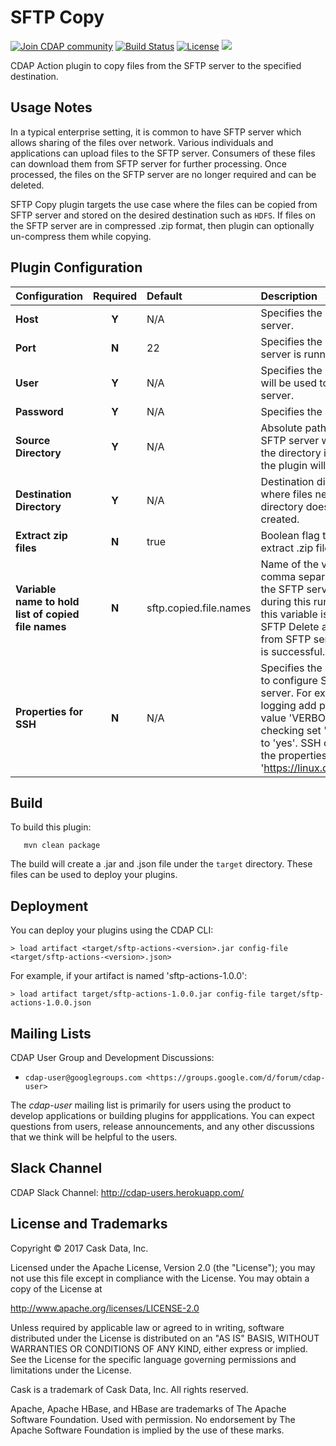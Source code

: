 SFTP Copy
=========

<a href="https://cdap-users.herokuapp.com/"><img alt="Join CDAP community" src="https://cdap-users.herokuapp.com/badge.svg?t=sftp-actions"/></a>
[![Build Status](https://travis-ci.org/hydrator/sftp-actions.svg?branch=develop)](https://travis-ci.org/hydrator/sftp-actions) [![License](https://img.shields.io/badge/License-Apache%202.0-blue.svg)](https://opensource.org/licenses/Apache-2.0) <img src="https://cdap-users.herokuapp.com/assets/cdap-action.svg"/>


CDAP Action plugin to copy files from the SFTP server to the specified destination.


Usage Notes
-----------
In a typical enterprise setting, it is common to have SFTP server which allows sharing of the files over network.
Various individuals and applications can upload files to the SFTP server. Consumers of these files can download
them from SFTP server for further processing. Once processed, the files on the SFTP server are no longer required
and can be deleted.

SFTP Copy plugin targets the use case where the files can be copied from SFTP server and stored on the desired
destination such as `HDFS`. If files on the SFTP server are in compressed .zip format, then plugin can optionally
un-compress them while copying.


Plugin Configuration
--------------------

| Configuration | Required | Default | Description |
| :------------ | :------: | :----- | :---------- |
| **Host** | **Y** | N/A | Specifies the host name of the SFTP server.|
| **Port** | **N** | 22 | Specifies the port on which SFTP server is running.|
| **User** | **Y** | N/A | Specifies the name of the user which will be used to connect to the SFTP server.|
| **Password** | **Y** | N/A | Specifies the password of the user.|
| **Source Directory** | **Y** | N/A | Absolute path of the directory on the SFTP server which is to be copied. If the directory is empty, the execution of the plugin will be no-op.|
| **Destination Directory** | **Y** | N/A | Destination directory on the file system, where files need to be copied. If directory does not exist, it will lbe created.|
| **Extract zip files** | **N** | true | Boolean flag to determine whether to extract .zip files while copying.|
| **Variable name to hold list of copied file names** | **N** | sftp.copied.file.names | Name of the variable which holds comma separated list of file names on the SFTP server which were copied during this run of the plugin. Usually this variable is used as Macro in the SFTP Delete action to delete the files from SFTP server once their processing is successful. |
| **Properties for SSH** | **N** | N/A | Specifies the properties that are used to configure SSH connection to the FTP server. For example to enable verbose logging add property 'LogLevel' with value 'VERBOSE'. To enable host key checking set 'StrictHostKeyChecking' to 'yes'. SSH can be configured with the properties described here 'https://linux.die.net/man/5/ssh_config'. |


Build
-----
To build this plugin:

```
   mvn clean package
```

The build will create a .jar and .json file under the ``target`` directory.
These files can be used to deploy your plugins.

Deployment
----------
You can deploy your plugins using the CDAP CLI:

    > load artifact <target/sftp-actions-<version>.jar config-file <target/sftp-actions-<version>.json>

For example, if your artifact is named 'sftp-actions-1.0.0':

    > load artifact target/sftp-actions-1.0.0.jar config-file target/sftp-actions-1.0.0.json

## Mailing Lists

CDAP User Group and Development Discussions:

* `cdap-user@googlegroups.com <https://groups.google.com/d/forum/cdap-user>`

The *cdap-user* mailing list is primarily for users using the product to develop
applications or building plugins for appplications. You can expect questions from
users, release announcements, and any other discussions that we think will be helpful
to the users.

## Slack Channel

CDAP Slack Channel: http://cdap-users.herokuapp.com/


## License and Trademarks

Copyright © 2017 Cask Data, Inc.

Licensed under the Apache License, Version 2.0 (the "License"); you may not use this file except
in compliance with the License. You may obtain a copy of the License at

http://www.apache.org/licenses/LICENSE-2.0

Unless required by applicable law or agreed to in writing, software distributed under the
License is distributed on an "AS IS" BASIS, WITHOUT WARRANTIES OR CONDITIONS OF ANY KIND,
either express or implied. See the License for the specific language governing permissions
and limitations under the License.

Cask is a trademark of Cask Data, Inc. All rights reserved.

Apache, Apache HBase, and HBase are trademarks of The Apache Software Foundation. Used with
permission. No endorsement by The Apache Software Foundation is implied by the use of these marks.